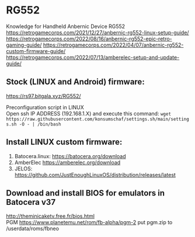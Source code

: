 # RG552
Knowledge for Handheld Anbernic Device RG552  
https://retrogamecorps.com/2021/12/27/anbernic-rg552-linux-setup-guide/  
https://retrogamecorps.com/2022/08/16/anbernic-rg552-epic-retro-gaming-guide/ 
https://retrogamecorps.com/2022/04/07/anbernic-rg552-custom-firmware-guide/  
https://retrogamecorps.com/2022/07/13/amberelec-setup-and-update-guide/  

## Stock (LINUX and Android) firmware:  
https://rs97.bitgala.xyz/RG552/  

Preconfiguration script in LINUX  
Open ssh IP ADDRESS (192.168.1.X) and execute this command:
`wget https://raw.githubusercontent.com/konsumschaf/settings.sh/main/settings.sh -O - | /bin/bash`


## Install LINUX custom firmware:   
1. Batocera.linux: https://batocera.org/download  
2. AmberElec https://amberelec.org/download  
3. JELOS: https://github.com/JustEnoughLinuxOS/distribution/releases/latest  

## Download and install BIOS for emulators in Batocera v37  
http://theminicaketv.free.fr/bios.html  
PGM https://www.planetemu.net/rom/fb-alpha/pgm-2 put pgm.zip to /userdata/roms/fbneo  
